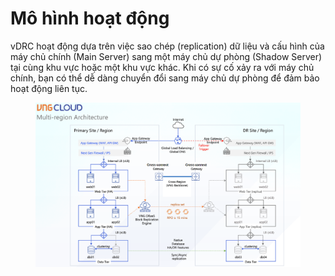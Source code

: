 # Mô hình hoạt động

vDRC hoạt động dựa trên việc sao chép (replication) dữ liệu và cấu hình của máy chủ chính (Main Server) sang một máy chủ dự phòng (Shadow Server) tại cùng khu vực hoặc một khu vực khác. Khi có sự cố xảy ra với máy chủ chính, bạn có thể dễ dàng chuyển đổi sang máy chủ dự phòng để đảm bảo hoạt động liên tục.

<figure><img src="../../.gitbook/assets/image (689).png" alt=""><figcaption></figcaption></figure>
